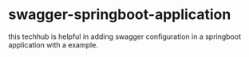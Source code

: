 # swagger-springboot-application
this techhub is helpful in adding swagger configuration in a springboot application with a example.
